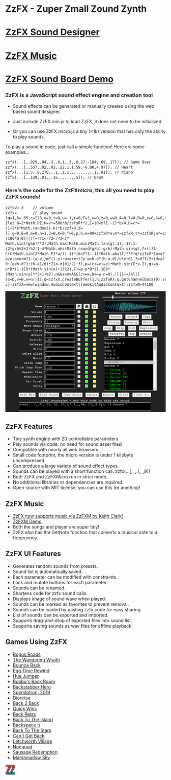 # ZzFX - Zuper Zmall Zound Zynth

# [ZzFX Sound Designer](https://killedbyapixel.github.io/ZzFX)
# [ZzFX Music](https://keithclark.github.io/ZzFXM/)
# [ZzFX Sound Board Demo](https://codepen.io/KilledByAPixel/full/BaowKzv)

### ZzFX is a JavaScript sound effect engine and creation tool

- Sound effects can be generated or manually created using the web based sound designer.

- Just include ZzFX.min.js to load ZzFX, it does not need to be initialized.

- Or you can use ZzFX.micro.js a tiny (<1k) version that has only the ability to play sounds.

To play a sound in code, just call a simple function! Here are some examples...

```
zzfx(...[,,925,.04,.3,.6,1,.3,,6.27,-184,.09,.17]); // Game Over
zzfx(...[,,537,.02,.02,.22,1,1.59,-6.98,4.97]); // Heart
zzfx(...[1.5,.8,270,,.1,,1,1.5,,,,,,,,.1,.01]); // Piano
zzfx(...[,,129,.01,,.15,,,,,,,,5]); // Drum
```

### Here's the code for the ZzFXmicro, this all you need to play ZzFX sounds!

```
zzfxV=.3    // volume
zzfx=       // play sound
(q=1,k=.05,c=220,e=0,t=0,u=.1,r=0,F=1,v=0,z=0,w=0,A=0,l=0,B=0,x=0,G=0,d=0,y=1,m=0,C=0)=>{let b=2*Math.PI,H=v*=500*b/zzfxR**2,I=(0<x?1:-1)*b/4,D=c*=(1+2*k*Math.random()-k)*b/zzfxR,Z=[],g=0,E=0,a=0,n=1,J=0,K=0,f=0,p,h;e=99+zzfxR*e;m*=zzfxR;t*=zzfxR;u*=zzfxR;d*=zzfxR;z*=500*b/zzfxR**3;x*=b/zzfxR;w*=b/zzfxR;A*=zzfxR;l=zzfxR*l|0;for(h=e+m+t+u+d|0;a<h;Z[a++]=f)++K%(100*G|0)||(f=r?1<r?2<r?3<r?Math.sin((g%b)**3):Math.max(Math.min(Math.tan(g),1),-1):1-(2*g/b%2+2)%2:1-4*Math.abs(Math.round(g/b)-g/b):Math.sin(g),f=(l?1-C+C*Math.sin(2*Math.PI*a/l):1)*(0<f?1:-1)*Math.abs(f)**F*q*zzfxV*(a<e?a/e:a<e+m?1-(a-e)/m*(1-y):a<e+m+t?y:a<h-d?(h-a-d)/u*y:0),f=d?f/2+(d>a?0:(a<h-d?1:(h-a)/d)*Z[a-d|0]/2):f),p=(c+=v+=z)*Math.sin(E*x-I),g+=p-p*B*(1-1E9*(Math.sin(a)+1)%2),E+=p-p*B*(1-1E9*(Math.sin(a)**2+1)%2),n&&++n>A&&(c+=w,D+=w,n=0),!l||++J%l||(c=D,v=H,n=n||1);q=zzfxX.createBuffer(1,h,zzfxR);q.getChannelData(0).set(Z);c=zzfxX.createBufferSource();c.buffer=q;c.connect(zzfxX.destination);c.start();return c};zzfxX=new(window.AudioContext||webkitAudioContext);zzfxR=44100
```

![ZzFX Image](/screenshot.jpg)

## ZzFX Features

- Tiny synth engine with 20 controllable parameters.
- Play sounds via code, no need for sound asset files!
- Compatible with nearly all web browsers.
- Small code footprint, the micro version is under 1 kilobyte uncompressed.
- Can produce a large variety of sound effect types.
- Sounds can be played with a short function call. zzfx(...[,,,,.1,,,,9])
- Both ZzFX and ZzFXMicro run in strict mode.
- No additional libraries or dependencies are required.
- Open source with MIT license, you can use this for anything!

## ZzFX Music

- [ZzFX now supports music via ZzFXM by Keith Clark!](https://github.com/keithclark/ZzFXM/)
- [ZzFXM Demo](https://keithclark.github.io/ZzFXM/)
- Both the songs and player are super tiny! 
- ZzFX also has the GetNote function that converts a musical note to a freqeuency.

## ZzFX UI Features

- Generates random sounds from presets.
- Sound list is automatically saved.
- Each parameter can be modified with constraints.
- Lock and mutate buttons for each parameter.
- Sounds can be renamed.
- Shortens code for zzfx sound calls.
- Displays image of sound wave when played.
- Sounds can be marked as favorites to prevent removal.
- Sounds can be loaded by pasting zzfx code for easy sharing.
- List of sounds can be exported and imported.
- Supports drag-and-drop of exported files into sound list.
- Supports saving sounds as wav files for offline playback.

## Games Using ZzFX

- [Bogus Roads](https://www.newgrounds.com/portal/view/747570)
- [The Wandering Wraith](https://js13kgames.com/entries/the-wandering-wraith)
- [Bounce Back](https://js13kgames.com/entries/bounce-back)
- [Egg Time Rewind](https://killedbyapixel.itch.io/egg-time)
- [Hue Jumper](https://killedbyapixel.itch.io/hue-jumper)
- [Bubba's Back Room](https://js13kgames.com/entries/bubbas-back-room)
- [Backstabber Hero](https://js13kgames.com/entries/backstabber-hero)
- [Spendotron: 2019](https://killedbyapixel.itch.io/currency-wars)
- [Dioretsa](https://js13kgames.com/entries/20461-dioretsa)
- [Back 2 Back](https://js13kgames.com/entries/back-2-back)
- [Quick Wins](https://js13kgames.com/entries/quick-wins)
- [Back Relax](http://js13kgames.com/entries/back-relax)
- [Back To The Island](https://js13kgames.com/entries/back-to-the-island)
- [Backspace It](http://js13kgames.com/entries/backspace-it)
- [Back To The Stars](https://js13kgames.com/entries/back-to-the-stars)
- [Can't Get Back](https://js13kgames.com/entries/cant-get-back)
- [Letchworth Village](https://js13kgames.com/entries/letchworth-village)
- [Noegnud](https://js13kgames.com/entries/noegnud)
- [Sausage Redemption](https://gogoprog.itch.io/sausage-redemption)
- [Marshmallow Sky](https://github.com/baturinsky/marshmallow-sky) 

![ZzFX Image](/favicon.png) 
